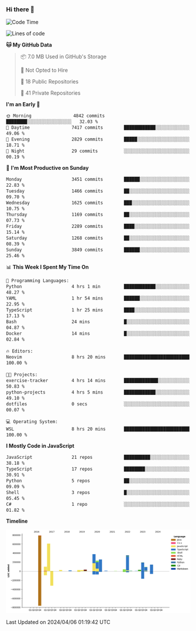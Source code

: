 ### Hi there 👋

<!--
**Clumsy-Coder/Clumsy-Coder** is a ✨ _special_ ✨ repository because its `README.md` (this file) appears on your GitHub profile.

Here are some ideas to get you started:

- 🔭 I’m currently working on ...
- 🌱 I’m currently learning ...
- 👯 I’m looking to collaborate on ...
- 🤔 I’m looking for help with ...
- 💬 Ask me about ...
- 📫 How to reach me: ...
- 😄 Pronouns: ...
- ⚡ Fun fact: ...
-->

<!-- anmol098/waka-readme-stats -->
<!--START_SECTION:waka-->
![Code Time](http://img.shields.io/badge/Code%20Time-777%20hrs%2044%20mins-blue)

![Lines of code](https://img.shields.io/badge/From%20Hello%20World%20I%27ve%20Written-3.3%20million%20lines%20of%20code-blue)

**🐱 My GitHub Data** 

> 📦 7.0 MB Used in GitHub's Storage 
 > 
> 🚫 Not Opted to Hire
 > 
> 📜 18 Public Repositories 
 > 
> 🔑 41 Private Repositories 
 > 
**I'm an Early 🐤** 

```text
🌞 Morning                4842 commits        ████████░░░░░░░░░░░░░░░░░   32.03 % 
🌆 Daytime                7417 commits        ████████████░░░░░░░░░░░░░   49.06 % 
🌃 Evening                2829 commits        █████░░░░░░░░░░░░░░░░░░░░   18.71 % 
🌙 Night                  29 commits          ░░░░░░░░░░░░░░░░░░░░░░░░░   00.19 % 
```
📅 **I'm Most Productive on Sunday** 

```text
Monday                   3451 commits        ██████░░░░░░░░░░░░░░░░░░░   22.83 % 
Tuesday                  1466 commits        ██░░░░░░░░░░░░░░░░░░░░░░░   09.70 % 
Wednesday                1625 commits        ███░░░░░░░░░░░░░░░░░░░░░░   10.75 % 
Thursday                 1169 commits        ██░░░░░░░░░░░░░░░░░░░░░░░   07.73 % 
Friday                   2289 commits        ████░░░░░░░░░░░░░░░░░░░░░   15.14 % 
Saturday                 1268 commits        ██░░░░░░░░░░░░░░░░░░░░░░░   08.39 % 
Sunday                   3849 commits        ██████░░░░░░░░░░░░░░░░░░░   25.46 % 
```


📊 **This Week I Spent My Time On** 

```text
💬 Programming Languages: 
Python                   4 hrs 1 min         ████████████░░░░░░░░░░░░░   48.27 % 
YAML                     1 hr 54 mins        ██████░░░░░░░░░░░░░░░░░░░   22.95 % 
TypeScript               1 hr 25 mins        ████░░░░░░░░░░░░░░░░░░░░░   17.13 % 
Bash                     24 mins             █░░░░░░░░░░░░░░░░░░░░░░░░   04.87 % 
Docker                   14 mins             █░░░░░░░░░░░░░░░░░░░░░░░░   02.84 % 

🔥 Editors: 
Neovim                   8 hrs 20 mins       █████████████████████████   100.00 % 

🐱‍💻 Projects: 
exercise-tracker         4 hrs 14 mins       █████████████░░░░░░░░░░░░   50.83 % 
python-projects          4 hrs 5 mins        ████████████░░░░░░░░░░░░░   49.10 % 
dotfiles                 0 secs              ░░░░░░░░░░░░░░░░░░░░░░░░░   00.07 % 

💻 Operating System: 
WSL                      8 hrs 20 mins       █████████████████████████   100.00 % 
```

**I Mostly Code in JavaScript** 

```text
JavaScript               21 repos            ██████████░░░░░░░░░░░░░░░   38.18 % 
TypeScript               17 repos            ████████░░░░░░░░░░░░░░░░░   30.91 % 
Python                   5 repos             ██░░░░░░░░░░░░░░░░░░░░░░░   09.09 % 
Shell                    3 repos             █░░░░░░░░░░░░░░░░░░░░░░░░   05.45 % 
C#                       1 repo              ░░░░░░░░░░░░░░░░░░░░░░░░░   01.82 % 
```



**Timeline**

![Lines of Code chart](https://raw.githubusercontent.com/Clumsy-Coder/Clumsy-Coder/main/assets/bar_graph.png)


 Last Updated on 2024/04/06 01:19:42 UTC
<!--END_SECTION:waka-->
